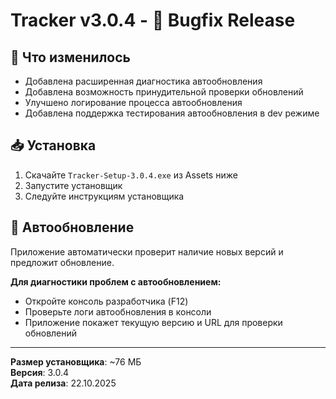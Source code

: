 # Tracker v3.0.4 - 🐛 Bugfix Release

## 📝 Что изменилось

- Добавлена расширенная диагностика автообновления
- Добавлена возможность принудительной проверки обновлений
- Улучшено логирование процесса автообновления
- Добавлена поддержка тестирования автообновления в dev режиме

## 📥 Установка

1. Скачайте `Tracker-Setup-3.0.4.exe` из Assets ниже
2. Запустите установщик
3. Следуйте инструкциям установщика

## 🔄 Автообновление

Приложение автоматически проверит наличие новых версий и предложит обновление.

**Для диагностики проблем с автообновлением:**
- Откройте консоль разработчика (F12)
- Проверьте логи автообновления в консоли
- Приложение покажет текущую версию и URL для проверки обновлений

---

**Размер установщика**: ~76 МБ  
**Версия**: 3.0.4  
**Дата релиза**: 22.10.2025